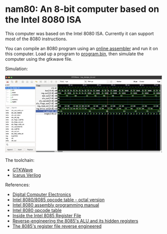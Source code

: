 # nam80: An 8-bit computer based on the Intel 8080 ISA

This computer was based on the Intel 8080 ISA. Currently it can support most of the 8080 instructions.

You can compile an 8080 program using an [online assembler](https://rk86.ru/i8080asm.html) and run it on this computer. Load up a program to [program.bin](program.bin), then simulate the computer using the gtkwave file.

Simulation:

![simulaiton waveform](sim.png)

The toolchain: 
- [GTKWave](https://gtkwave.sourceforge.net/)
- [Icarus Verilog](https://github.com/steveicarus/iverilog)

References:
- [Digital Computer Electronics](https://www.amazon.com/Digital-Computer-Electronics-Jerald-Malvino-dp-0074622358/dp/0074622358/ref=dp_ob_title_bk)
- [Intel 8080/8085 opcode table - octal version](https://tobiasvl.github.io/optable//intel-8080/octal)
- [Intel 8080 assembly programming manual](https://altairclone.com/downloads/manuals/8080%20Programmers%20Manual.pdf)
- [Intel 8080 opcode table](https://pastraiser.com/cpu/i8080/i8080_opcodes.html)
- [Inside the Intel 8085 Register File](https://blog.adafruit.com/2013/03/07/inside-the-intel-8085-register-file/)
- [Reverse-engineering the 8085's ALU and its hidden registers](http://www.righto.com/2013/07/reverse-engineering-8085s-alu-and-its.html)
- [The 8085's register file reverse engineered](http://www.righto.com/2013/03/register-file-8085.html)
